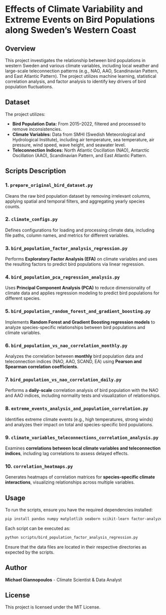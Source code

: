 # Effects of Climate Variability and Extreme Events on Bird Populations along Sweden’s Western Coast

## Overview
This project investigates the relationship between bird populations in western Sweden and various climate variables, including local weather and large-scale teleconnection patterns (e.g., NAO, AAO, Scandinavian Pattern, and East Atlantic Pattern). The project utilizes machine learning, statistical correlation analysis, and factor analysis to identify key drivers of bird population fluctuations.

## Dataset
The project utilizes:
- **Bird Population Data:** From 2015–2022, filtered and processed to remove inconsistencies.
- **Climate Variables:** Data from SMHI (Swedish Meteorological and Hydrological Institute), including air temperature, sea temperature, air pressure, wind speed, wave height, and seawater level.
- **Teleconnection Indices:** North Atlantic Oscillation (NAO), Antarctic Oscillation (AAO), Scandinavian Pattern, and East Atlantic Pattern.


## Scripts Description

### 1. **`prepare_original_bird_dataset.py`**
Cleans the raw bird population dataset by removing irrelevant columns, applying spatial and temporal filters, and aggregating yearly species counts.

### 2. **`climate_configs.py`**
Defines configurations for loading and processing climate data, including file paths, column names, and metrics for different variables.

### 3. **`bird_population_factor_analysis_regression.py`**
Performs **Exploratory Factor Analysis (EFA)** on climate variables and uses the resulting factors to predict bird populations via linear regression.

### 4. **`bird_population_pca_regression_analysis.py`**
Uses **Principal Component Analysis (PCA)** to reduce dimensionality of climate data and applies regression modeling to predict bird populations for different species.

### 5. **`bird_population_random_forest_and_gradient_boosting.py`**
Implements **Random Forest and Gradient Boosting regression models** to analyze species-specific relationships between bird populations and climate variables.

### 6. **`bird_population_vs_nao_correlation_monthly.py`**
Analyzes the correlation between **monthly** bird population data and teleconnection indices (NAO, AAO, SCAND, EA) using **Pearson and Spearman correlation coefficients**.

### 7. **`bird_population_vs_nao_correlation_daily.py`**
Performs a **daily-scale** correlation analysis of bird population with the NAO and AAO indices, including normality tests and visualization of relationships.

### 8. **`extreme_events_analysis_and_population_correlation.py`**
Identifies extreme climate events (e.g., high temperatures, strong winds) and analyzes their impact on total and species-specific bird populations.

### 9. **`climate_variables_teleconnections_correlation_analysis.py`**
Examines **correlations between local climate variables and teleconnection indices**, including lag correlations to assess delayed effects.

### 10. **`correlation_heatmaps.py`**
Generates heatmaps of correlation matrices for **species-specific climate interactions**, visualizing relationships across multiple variables.

## Usage
To run the scripts, ensure you have the required dependencies installed:
```bash
pip install pandas numpy matplotlib seaborn scikit-learn factor-analyzer
```

Each script can be executed as:
```bash
python scripts/bird_population_factor_analysis_regression.py
```
Ensure that the data files are located in their respective directories as expected by the scripts.


## Author
**Michael Giannopoulos** - Climate Scientist & Data Analyst

## License
This project is licensed under the MIT License.


